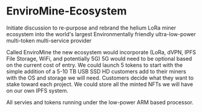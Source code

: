 # EnviroMine-Ecosystem
Initiate discussion to re-purpose and rebrand the helium LoRa miner ecosystem into the world's largest Environmentally friendly ultra-low-power multi-token multi-service provider

 Called EnviroMine the new ecosystem would incorporate (LoRa, dVPN, IPFS File Storage, WiFi, and potentially 5G) 5G would need to be optional based on the current cost of entry. We could launch 5 tokens to start with the simple addition of a 5-10 TB USB SSD HD customers add to their miners with the OS and storage we will need. Customers decide what they want to stake toward each project. We could store all the minted NFTs we will have on our own IPFS system. 

All servies and tokens running under the low-power ARM based processor.
